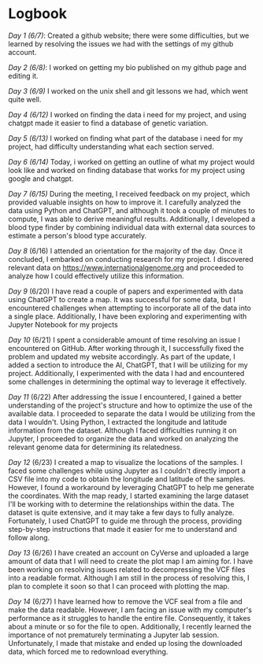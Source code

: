 # Logbook

*Day 1 (6/7)*:  Created a github website; there were some difficulties, but we learned by resolving the issues we had with the settings of my github account. 

*Day 2 (6/8)*: I worked on getting my bio published on my github page and editing it.

*Day 3 (6/9)* I worked on the unix shell and git lessons we had, which went quite well. 

*Day 4 (6/12)* I worked on finding the data i need for my project, and using chatgpt made it easier to find a database of genetic variation. 

*Day 5 (6/13)* I worked on finding what part of the database i need for my project, had difficulty understanding what each section served. 

*Day 6 (6/14)* Today, i worked on getting an outline of what my project would look like and worked on finding database that works for my project using google and chatgpt. 

*Day 7 (6/15)* During the meeting, I received feedback on my project, which provided valuable insights on how to improve it. I carefully analyzed the data using Python and ChatGPT, and although it took a couple of minutes to compute, I was able to derive meaningful results. Additionally, I developed a blood type finder by combining individual data with external data sources to estimate a person's blood type accurately.

*Day 8* (6/16) I attended an orientation for the majority of the day. Once it concluded, I embarked on conducting research for my project. I discovered relevant data on https://www.internationalgenome.org and proceeded to analyze how I could effectively utilize this information.

*Day 9* (6/20) I have read a couple of papers and experimented with data using ChatGPT to create a map. It was successful for some data, but I encountered challenges when attempting to incorporate all of the data into a single place. Additionally, I have been exploring and experimenting with Jupyter Notebook for my projects

*Day 10* (6/21) I spent a considerable amount of time resolving an issue I encountered on GitHub. After working through it, I successfully fixed the problem and updated my website accordingly. As part of the update, I added a section to introduce the AI, ChatGPT, that I will be utilizing for my project. Additionally, I experimented with the data I had and encountered some challenges in determining the optimal way to leverage it effectively.

*Day 11* (6/22) After addressing the issue I encountered, I gained a better understanding of the project's structure and how to optimize the use of the available data. I proceeded to separate the data I would be utilizing from the data I wouldn't. Using Python, I extracted the longitude and latitude information from the dataset. Although I faced difficulties running it on Jupyter, I proceeded to organize the data and worked on analyzing the relevant genome data for determining its relatedness.

*Day 12* (6/23) I created a map to visualize the locations of the samples. I faced some challenges while using Jupyter as I couldn't directly import a CSV file into my code to obtain the longitude and latitude of the samples. However, I found a workaround by leveraging ChatGPT to help me generate the coordinates. With the map ready, I started examining the large dataset I'll be working with to determine the relationships within the data. The dataset is quite extensive, and it may take a few days to fully analyze. Fortunately, I used ChatGPT to guide me through the process, providing step-by-step instructions that made it easier for me to understand and follow along.

*Day 13* (6/26) I have created an account on CyVerse and uploaded a large amount of data that I will need to create the plot map I am aiming for. I have been working on resolving issues related to decompressing the VCF files into a readable format. Although I am still in the process of resolving this, I plan to complete it soon so that I can proceed with plotting the map.

*Day 14* (6/27) I have learned how to remove the VCF seal from a file and make the data readable. However, I am facing an issue with my computer's performance as it struggles to handle the entire file. Consequently, it takes about a minute or so for the file to open. Additionally, I recently learned the importance of not prematurely terminating a Jupyter lab session. Unfortunately, I made that mistake and ended up losing the downloaded data, which forced me to redownload everything.
